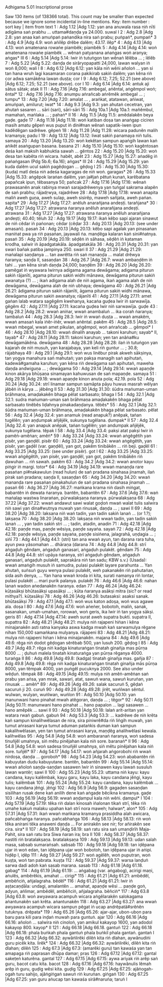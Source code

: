 Adhigama		5.01	Inscriptional prose

Saw 130 items (of 138366 total). This count may be smaller than expected because we ignore some incidental in-line mentions.
Key: item number : sort key | item from text
1 : Adg 1.12 |Adg 1.12: yan ana anuwala rasa niṅ nīti adigāma saṅ prabhu ... uttama#daṇḍa ya 24.000.  suwal I
2 : Adg 2.8 |Adg 2.8: yan anaa kaṅ amuṅpaṅ paṅandika nira saṅ prabu;  puṅpaṅ*, pumpaṅ*
3 : Adg 4.9 |Adg 4.9: woṅ aṅilĕp drĕbe dalĕm; 43.17.  ilĕp*
4 : Adg 4.13 |Adg 4.13: woṅ amatenana rowaṅe piambĕk;  piambĕk
5 : Adg 4.14 |Adg 4.14: woṅ amatenana rowaṅe piambĕk ... wĕnaṅ patyanana aṅaṅgas woṅ aranya;  aṅgas* III
6 : Adg 5.14 |Adg 5.14: lwir iṅ tutuṅgon tan wĕnaṅ lĕlĕba ... ;  lĕlĕb
7 : Adg 5.22 |Adg 5.22: danḍa de sirâryopapatti 24,000, lawan walyan iṅ woṅ 8,000;  wali I
8 : Adg 6.12 |Adg 6.12: yan kāla niṅ wĕṅi añoloṅ ... yan si tan hana wruh lagi kasamaran corana pakikirab sakiṅ dalĕm; yan kĕna riṅ cor adwa samākĕna lawan duṣṭa;  cor I
9 : Adg 6.12; 7.25; 52.21 (see above) |Adg 6.12; 7.25; 52.21 (see above).  cor I
10 : Adg 6.14 |Adg 6.14: antuk aji sātus sātak;  atak II
11 : Adg 7.16 |Adg 7.16: ambegal, aṅĕntal, aṅgĕmpol woṅ;  ĕntal*
12 : Adg 7.16 |Adg 7.16: anumpu aṅrañcab aṅrĕmĕk ambegal ... ;  tumpu*
13 : Adg 7.20 |Adg 7.20: amalat ... , araṅkat, atatawan, aṅiwat, amuṅpaṅ, amilurut;  iwat*
14 : Adg 9.3 |Adg 9.3: yan ahutaṅ cecetran, yan ahutaṅ sasaren ...  sāri (sari), sāri-sāri
15 : Adg 10a.1 |Adg 10a.1: mañĕmbul, mamahaṅ, maṅlaka ... ;  pahaṅ* II
16 : Adg 11.5 |Adg 11.5: amĕdalakĕn beya gaḍe.  gaḍe
17 : Adg 11.18 |Adg 11.18: woṅ katiban doṣa tan anaṅgap ciciren masih amatu gĕpeṅ wus puput iṅ dini#nan wĕnaṅ sapatik-iwen ipun kadĕdĕgan sadrĕwe.  gĕpeṅ
18 : Adg 11.28 |Adg 11.28: wicara padunĕn malih kramanya;  padu I
19 : Adg 13.12 |Adg 13.12: liwat sakiṅ panamaya niṅ tulis.  samaya
20 : Adg 13.20 |Adg 13.20: woṅ kekĕtan sampun apaṅgih lawan kaṅ aṅikĕt asaṅgupan basana.  basana
21 : Adg 15.10 |Adg 15.10: woṅ kagĕntosan deśa kaṅ maksih kabhuktia sawah ...  gĕntos
22 : Adg 15.20 |Adg 15.20: woṅ desa tan kabĕta riṅ wicara. habĕt, abĕt
23 : Adg 15.27 |Adg 15.27: aṅadĕg iṅ paṅaṅgasan (Pdg 5b.6; 6a.16);  aṅgas* III
24 : Adg 15.29 |Adg 15.29: yan kuda dalĕm ucul sakiṅ pagĕḍogan ...  gĕḍog I
25 : Adg 15.30 |Adg 15.30: (kuda) matî deśa niṅ adeśa kagaragas de niṅ woṅ.  garagas*
26 : Adg 15.33 |Adg 15.33: aṅgĕpok laraṅan dalĕm, yan ja#jaṅ pĕtuṅ kunaṅ, karĕbatana papañcak ipun, tĕbasanya 50;  pañcak
27 : Adg 17.16 |Adg 17.16: wĕnaṅ prawasanĕn anak rabinya mwaṅ sarajadrĕwenya yan tuṅgal sakrama alapĕn de saṅ prabhu;  rājadṛwya, rajadrĕwe
28 : Adg 17.18 |Adg 17.18: wwaṅ anapita maliṅ aweh guṇa, aweh sulap, aweh sisirĕp, maweh sañjata, aweh paṅan.  sapita*
29 : Adg 17.27 |Adg 17.27: anĕluh anarañjana andeṣṭi.  tarañjana*
30 : Adg 17.27 |Adg 17.27: atrawana ṅaranya anĕluh anarañjana andeṣṭi.  atrawana
31 : Adg 17.27 |Adg 17.27: atrawana ṅaranya anĕluh anarañjana andeṣṭi; 40.40;  tĕluh
32 : Adg 19.17 |Adg 19.17: ikaṅ kĕbo sapi ajaran sinawut de niṅ cĕdar iṅ paṅonan;  cĕdar (cĕḍar
33 : Adg 20.13 |Adg 20.13: (see under amasaṅi). pasaṅ
34 : Adg 20.13 |Adg 20.13: kĕbo sapi agalak yan pinasaṅan maniṅat pwa ya riṅ pasaṅan, jayawali ṅa. manḍĕga kalaran kaṅ sini#ṅatnya.  pasaṅ
35 : Adg 20.19 |Adg 20.19: sĕḍĕṅ iṅ sāhasa, sĕḍĕṅ iṅ kataman krodha, salwir iṅ āpadgatakāla.  āpadgatakāla
36 : Adg 20.31 |Adg 20.31: yan swari bañak patiba jampinya 250.  swari II
37 : Adg 21.29 |Adg 21.29: maṅalapi saṇḍanya ... tan awrĕtta riṅ saṅ manaṇḍa ... malat drĕwya ṅaranya;  saṇḍa II, sasaṇḍan
38 : Adg 26.7 |Adg 26.7: wwaṅ ambaṇḍĕm iṅ tahi ... yan kĕna sirah daṇḍa 24,000;  baṇḍĕm
39 : Adg 26.20 |Adg 26.20: pamĕgat iṅ wyawara lwirnya adigama agama dewāgama; adigama piturun sakiṅ rājanīti, agama piturun sakiṅ widhi mānawa, dewāgama piturun sakiṅ awanatya (?) ... ; ikaṅ adigama alah de niṅ agama, ikaṅ agama alah de niṅ dewāgama, dewāgama alah de niṅ ubhaya;  dewāgama
40 : Adg 26.21 |Adg 26.21: ādigama piturun sakiṅ rājanīti, āgama piturun sakiṅ widhi mānawa, dewāgama piturun sakiṅ awanatya;  rājanīti
41 : Adg 27.11 |Adg 27.11: amet gaṅan lalab watara sagĕgĕm kwehanya, kacaṅa guḍea lwir iṅ sarwawīja.  gĕgĕm
42 : Adg 27.11 |Adg 27.11: kacaṅa guḍea lwir niṅ sarwawīja.  guḍe
43 : Adg 28.2 |Adg 28.2: wwaṅ aniṅar, wwaṅ anambaluṅ ... ika corah ṅaranya;  tambaluṅ
44 : Adg 28.3 |Adg 28.3: lwir iṅ wwaṅ duṣṭa ... wwaṅ amakĕm, wwaṅ amasaṅ kala iṅĕr-iṅĕr, wwaṅ aṅĕntal.  pakĕm
45 : Adg 28.5 |Adg 28.5: wwaṅ mbegal, wwaṅ amet pikulan, aṅgĕmpol, woṅ aṅrañcab ...  gĕmpol* I
46 : Adg 28.10 |Adg 28.10: wwaṅ dinalih anayab ... takoni karuhun;  sayab* II, tayab*
47 : Adg 28.11 |Adg 28.11: takoni karuhun; yen tan anâṅa#ku dewāgamākĕna.  dewāgama
48 : Adg 28.28 |Adg 28.28: ilaṅ iṅ tutuṅgon yan kajarah de niṅ musuh, yan karajabaya, yan keli riṅ guntur ... ; 30.8;  rājabhaya
49 : Adg 29.1 |Adg 29.1: woṅ wus linĕbur pirak akweh sākṣinya, tan yogya manahura saṅ mahutaṅ; yan pakṣa managih saṅ apihutaṅ, kadewā#gamaha karuhun; yan kĕna riṅ dewāgama saṅ apihutaṅ, maweha daṇḍa andwiguṇa ... ;  dewāgama
50 : Adg 29.14 |Adg 29.14: wwaṅ apaṇḍe kinon akārya bhūṣaṇa sinamayan kahuwusan de saṅ mapaṇḍe.  samaya
51 : Adg 29.18 |Adg 29.18: wwaṅ apaṇḍe kinon anuta pola; 42.19.  pola
52 : Adg 30.24 |Adg 30.24: strī linamar sampun samāpta pāyu huwus masrah wĕlyan jĕbĕṅ iṅ kārya ...  jĕbĕng II
53 : Adg 31.30 |Adg 31.30: śūdra maṅuman-uman brāhmaṇa, amaḍakakĕn bhaga pĕlat sarbasato;  bhaga I
54 : Adg 32.1 |Adg 32.1: sudra maṅuman-uman saṅ brāhmaṇa amaḍakakĕn bhaga pĕlat sarbasato tinĕbĕs liḍahnya pinakadaṇḍanya.  tĕbĕs*
55 : Adg 32.1 |Adg 32.1: śūdra maṅuman-uman brāhmaṇa, amaḍakakĕn bhaga pĕlat sarbasato.  pĕlat
56 : Adg 32.4 |Adg 32.4: yan anamuk (read anapuk?) anĕpak, taṅan tugĕlĕn; yan aṇḍumpak añjĕjĕk, sukunya tugĕlana.  ḍumpak* II
57 : Adg 32.4 |Adg 32.4: yan anapuk anĕpak, taṅan tugĕlĕn; yan andumpak añjĕjĕk, sukunya tugĕlana.  tĕpak I
58 : Adg 33.4 |Adg 33.4: pakṣi atat pakṣi lwir iṅ pamĕṅ-amĕṅan;  amĕṅ*
59 : Adg 33.24 |Adg 33.24: wwaṅ aṅgĕgĕtih yan pisĕr, yan gaṇḍĕl.  pisĕr
60 : Adg 33.24 |Adg 33.24: wwaṅ aṅgĕgĕtih, yan pisĕr, yan gaḍĕl (var. gaṇḍĕl), yan got, pakĕm tinibākĕn ... riṅ beji.  gaḍĕl
61 : Adg 33.25 |Adg 33.25: (see under pisĕr).  got I
62 : Adg 33.25 |Adg 33.25: wwaṅ aṅgĕgĕtih, yan pisĕr, yan gaṇḍĕl, yan got, pakĕm tinibākĕn riṅ ḍawuhan ... riṅ sawah.  pakĕm
63 : Adg 34.2 |Adg 34.2: wwaṅ anotor kayu piṅgir iṅ margi.  totor*
64 : Adg 34.19 |Adg 34.19: wwaṅ manaṇḍa rare pasaṅan pi#nakawulun (read hulun) de saṅ pradana sinahasa jinamah, ilaṅ pirak saṅ pradana;  saṇḍa II, sasaṇḍan
65 : Adg 34.20 |Adg 34.20: wwaṅ mananḍa rare pasaṅan pinakahulun de saṅ pradana sinahasa jinamah ...  pasaṅ
66 : Adg 36.27 |Adg 36.27: maṅkana krama niṅ dasih miṅgat, babantĕn iṅ dewata ṅaranya.  bantĕn, babantĕn
67 : Adg 37.6 |Adg 37.6: waṅ maṅalap wastwa linaraṅan, pūrwalakṣaṇa ṅaranya.  pūrwalakṣaṇa
68 : Adg 37.22 |Adg 37.22: wwaṅ andawut sawi walat goḍoṅ mwaṅ walat tulis salwira niṅ sawi yan dina#wutnya muwah yan rinusak, daṇḍa ... ;  sawi II
69 : Adg 38.20 |Adg 38.20: laksana niṅ waṅ tadin, yan tadin sakiṅ lanaṅ ... (or 1.?);  lakṣaṇa
70 : Adg 38.20 |Adg 38.20: lakṣaṇa niṅ wwaṅ tadin, yan tadin sakiṅ lanaṅ ... , yan tadin sakiṅ stri ... ;  tadin, atadin, anadin
71 : Adg 42.18 |Adg 42.18: paṇḍe mas, paṇḍe wĕsiya, paṇḍe sayaṅa.  sayaṅ
72 : Adg 42.18 |Adg 42.18: paṇḍe wĕsiya, paṇḍe sayaṅa, paṇḍe sisiṅena, jalagrahā, uṇḍagia ... ;  siṅī
73 : Adg 44.1 |Adg 44.1: (stri) tan ana wwaṅ ayun, tan darana rara tuha, ayun pwa yâsomahan ... dhāraṇa (darana
74 : Adg 44.8 |Adg 44.8: strī aṅgaḍuh gĕndam, aṅgaḍuh ganasari, aṅgaḍuh pulakĕt.  gĕndam
75 : Adg 44.8 |Adg 44.8: strī upāya ṅaranya, strī aṅgaḍuh gĕndam, aṅgaḍuh ganasari, aṅgaḍuh pulakĕt, saprakāra niṅ tan sadu; KBW s.v.) (Usada): wwaṅ amaṅgih musuh iṅ samudra, pulasi pulakĕt layare parahunta ... Yan ahutaṅ, suṅsuṅ guyu wenya pulasi pulakĕt, weh pakanakĕn riṅ pahutaṅan, sida asih denya, ... Yan hana wwaṅ kroda iri kita, surati namanya riṅ lontar, pulasi pulakĕt ... mari purik palanya.  pulakĕt
76 : Adg 46.6 |Adg 46.6: nahan lanaṅ wadon aṅedanakĕn ṅaranya.  edan
77 : Adg 46.24 |Adg 46.24: kūṭasākṣi bhūtasākṣi upasākṣi ... ; kūta ṅaranya asākṣi mitra (sic? or read mithya?).  kūṭasākṣi
78 : Adg 46.26 |Adg 46.26: butasaksi: asaksi sanak.  bhūtasākṣi
79 : Adg 47.1 |Adg 47.1: woṅ wus katon adoṣa, woṅ wus agawe ala.  doṣa I
80 : Adg 47.6 |Adg 47.6: woṅ aṅeṅer, bobotoh, maliṅ, sanak, sasanakan, umah-umahan, rorowaṅ, woṅ geris, ika lwir iṅ tan yogya sākṣi.  geris
81 : Adg 47.14 |Adg 47.14: aweh surat aweh supatra bukti.  supatra II, supattra
82 : Adg 48.21 |Adg 48.21: mulya niṅ rajapeni hiṅan i kĕna minajanakĕn asti ratna kanyaka aswa kadga mwah kaṅ sarwamulya rĕgane nihan 150,000 samaṅkana mulyanya.  rājapeni
83 : Adg 48.21 |Adg 48.21: mulya niṅ rajapeni hiṅan i kĕna minajanakĕn.  majana
84 : Adg 49.6 |Adg 49.6: rĕga niṅ dodot gĕḍogan sĕrĕbab 500, yan lusuh 200.  gĕḍog I
85 : Adg 49.7 |Adg 49.7: rĕga niṅ kadga kinaturaṅgan tinatah ginañja mas pūrṇa 8000 ... ; ḍuhuṅ malela tinatah kinaturaṅga yan pūrṇa rĕganya 4000.  turaṅga II
86 : Adg 49.8 |Adg 49.8: (kadga) tinatah ginañja mas.  gañja
87 : Adg 49.8 |Adg 49.8: rĕga niṅ kadga kinaturaṅgan tinatah ginañja mās pūrṇa 8000, yan tĕmpak 4000, yan puṅgĕl pucuknya 2000. See also under wĕḍuṅ.  tĕmpak
88 : Adg 49.15 |Adg 49.15: mulya niṅ amĕṅ-amĕṅan saṅ prabu yan aṅsa, yan mrak, sawari, atat, sawuṅ wana, sawuṅ kuruṅan, yan rinusak ...  amĕṅ*
89 : Adg 49.26 |Adg 49.26: salak sacuruṅ 5, gĕḍaṅ sacuruṅ ji 20.  curuṅ
90 : Adg 49.28 |Adg 49.28: jirĕt, wuṅlwan sĕntul.  wulwan, wulyan, wuṅlwan, wuṅlon
91 : Adg 50.10 |Adg 50.10: yan manunwani hano pinahat mwah atĕgoran, daṇḍa ... ;  tĕgor*
92 : Adg 50.11 |Adg 50.11: manunwani hano pinahat ... hano papalon ... lagi sasawen ... hano amĕpĕk ...  sawi II
93 : Adg 50.18 |Adg 50.18: lalaṅ arit-aritan yan watara rwaṅ gabuṅ.  gabuṅ
94 : Adg 53.3 |Adg 53.3: ... kadrĕwe de niṅ krĕta kaṅ sampun kinalihwĕlasan de nira, sira piniwrĕ#da riṅ liṅgih muwah, yan tumut aṅrasani karya tumut aduman pataṅkis duman kaṅ sampun kakalihwĕlasan, yen tan tumut aṅrasani karya, maṇḍĕg aṅalihwĕlasi kewala.  kalihwĕlas
95 : Adg 54.8 |Adg 54.8: woṅ ambaranaṅ ṅaranya, woṅ sadesa tinuñjĕl umahnya, siṅ mĕtu pinĕjahan kala niṅ sore.  baranaṅ* II
96 : Adg 54.8 |Adg 54.8: woṅ sadesa tinuñjĕl umahnya, siṅ mĕtu pinĕjahan kala niṅ sore.  tuñjĕl*
97 : Adg 54.17 |Adg 54.17: woṅ añjarah aṅgorobohi riṅ wwaṅ nirdoṣa, daṇḍa ...  goroboh*
98 : Adg 54.23 |Adg 54.23: woṅ ababantĕn riṅ kabuyutan dudu kabuyutane.  bantĕn, babantĕn
99 : Adg 55.14 |Adg 55.14: wwaṅ añoloṅ saṇḍa-saṇḍan sasawen lwir iṅ sinawen kayu lawaṅ susuluh lawan wantĕr;  sawi II
100 : Adg 55.23 |Adg 55.23: uttama niṅ kayu: kayu candana, kayu kalĕmbak, kayu garu, kayu laka, kayu candana jĕṅgi, kayu tulis;  kalĕmbak
101 : Adg 55.24 |Adg 55.24: kayu candana, kayu kalĕmbak ... kayu candana jĕṅgi.  jĕṅgi
102 : Adg 56.9 |Adg 56.9: gagaḍen sasaṇḍan sisilihan rusak dene kaṅ anilih dene kaṅ aṅgaḍe bĕcikna kramanya.  gaḍe
103 : Adg 56.19 |Adg 56.19: wwaṅ aṇḍampul kala niṅ wĕṅi.  ḍampul* I
104 : Adg 57.19 |Adg 57.19: tĕka riṅ dalan kinosah iṅalonan tikaṅ strī, tĕka riṅ umahe kakuṅ malaku upahan kaṅ strī nora maweh;  halwan*, alon*
105 : Adg 57.31 |Adg 57.31: ikaṅ wwaṅ maṅkana kramanya prasiddha alah awicara, pañcabhaṅga ṅaranya.  pañcabhaṅga
106 : Adg 58.13 |Adg 58.13: riṅ woṅ tĕka anirani tĕka anaweni daṇḍa ... For anirakĕn see nir; for añirakĕn see cira.  sira* II
107 : Adg 58.19 |Adg 58.19: saṅ ratu sira saṅ umanḍirîṅ Maja-Pahit, sira saṅ ratu bra Siwa ṅaran ira;  bra II
108 : Adg 58.37 |Adg 58.37: nastiti riṅ bratalakṣaṇa.  bratalakṣaṇa
109 : Adg 59.13 |Adg 59.13: udan salah masa, sabsab sumaraṅsah.  sabsab
110 : Adg 59.18 |Adg 59.18: tan iḍĕpana ujar iṅ woṅ edan, tan iḍĕpana ujar woṅ bobotoh, tan iḍĕpana ujar iṅ aṅipi.  hiḍĕp I, iḍĕp
111 : Adg 59.27 |Adg 59.27: woṅ agĕlĕh, woṅ puputran, woṅ kuṣṭa, woṅ tan pabrata.  kuṣṭa
112 : Adg 59.37 |Adg 59.37: warsa lanḍuṅ sarwa dadi adoh kaṅ sasab marana.  sasab
113 : Adg 61.18 |Adg 61.18.  gabag*
114 : Adg 61.19 |Adg 61.19: ... aṅgabag (var. aṅgabog), acirigi maṇi, aṅulĕs, ambĕrĕkis, amahat ...  cirigi*
115 : Adg 61.21 |Adg 61.21: ambĕdĕl, ambĕñciṅ, añjalagraha.  bĕdĕl*
116 : Adg 61.21 |Adg 61.21: lwir iṅ aṣṭacaṇḍāla: undagi, amalantĕn ... amahat, apaṇḍe wĕsi ... paṇḍe goṅ, adyun, aṅlimar, ambĕdĕl, ambĕñciṅ, añjalagraha.  bĕñciṅ*
117 : Adg 63.8 |Adg 63.8: woṅ awyawara acampuh wicara aṅgĕlarakĕn salokagama aṅantunakĕn saṅ krĕta.  aṅantunakĕn
118 : Adg 63.27 |Adg 63.27: ana wwaṅ awyawara acampuh wicara sampun pĕgat iṅ ucap andrĕpatâ#srĕṅĕn tutuknya.  drĕpata*
119 : Adg 65.26 |Adg 65.26: ajar-ajar, ubon-ubon para baru para kili para inḍaṅ muwah para guntuṅ.  ajar
120 : Adg 66.16 |Adg 66.16: añoloṅ ... salwira niṅ cinoloṅ, yan amikul kakayop 1600, yan adodol kakayop 800.  kayop* II
121 : Adg 66.18 |Adg 66.18.  gantuṅ
122 : Adg 66.18 |Adg 66.18: phala buṅkah phala gantuṅ phala buṅkil phala gantaṅ.  gantaṅ I
123 : Adg 66.32 |Adg 66.32: aywâṅlirĕki dilĕṅ kita riṅ dlahan, aywânudiṅi guru picĕk kita.  lirĕk*
124 : Adg 66.32 |Adg 66.32: aywâṅlirĕki, dilĕṅ kita riṅ dlahan;  dilĕṅ
125 : Adg 67.3 |Adg 67.3: (amarĕki guru) tan kawaśa yan tan amapaga riṅ paprasan dhūpa damar;  pras
126 : Adg 67.12 |Adg 67.12: gantal sakeṭeṅ katurĕna.  gantal
127 : Adg 67.15 |Adg 67.15: aywa ariyak riṅ arĕp saṅ guru, bacot catu kita.  bacot
128 : Adg 67.16 |Adg 67.16: haywânulis lĕmah arĕp iṅ guru, guḍig wĕsi kita.  guḍig
129 : Adg 67.25 |Adg 67.25: ajâṅogah-ogah turu sahijo, ajâṅgiṅgaṅ sawuṅ riṅ kuruṅan.  giṅgaṅ
130 : Adg 67.25 |Adg 67.25: yan guru aṅucap tan kawaśa sirâ#naruṅa;  taruṅ I
